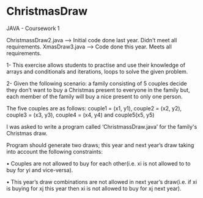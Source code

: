 # ChristmasDraw
JAVA - Coursework 1

ChristmassDraw2.java --> Initial code done last year. Didn't meet all requirements.
XmasDraw3.java --> Code done this year. Meets all requirements.


1- This exercise allows students to practise and use their knowledge of arrays and
conditionals and iterations, loops to solve the given problem.

2- Given the following scenario: a family consisting of 5 couples decide they don’t
want to buy a Christmas present to everyone in the family but, each member
of the family will buy a nice present to only one person. 

The five couples are as follows:
couple1 = (x1, y1), couple2 = (x2, y2), couple3 = (x3, y3), couple4 = (x4, y4) and couple5(x5, y5)

I was asked to write a program called ‘ChristmassDraw.java’ for the family's
Christmas draw. 

Program should generate two draws; this year and next year’s draw
taking into account the following constraints:

• Couples are not allowed to buy for each other(i.e. xi is not allowed to to
buy for yi and vice-versa).

• This year’s draw combinations are not allowed in next year’s draw(i.e. if
xi is buying for xj this year then xi is not allowed to buy for xj
next year).
